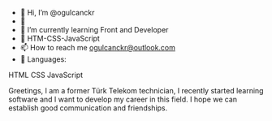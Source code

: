 - 👋 Hi, I’m @ogulcanckr
- 👀 
- 🌱 I’m currently learning Front and Developer
- 💞️ HTM-CSS-JavaScript 
- 📫 How to reach me ogulcanckr@outlook.com
- 🌱 Languages:

HTML CSS JavaScript

Greetings, I am a former Türk Telekom technician, I recently started learning software and I want to develop my career in this field.
I hope we can establish good communication and friendships.
